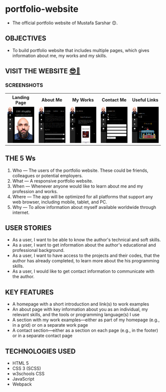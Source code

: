 # portfolio-website

- The official portfolio website of Mustafa Sarshar 😊.

## OBJECTIVES

- To build portfolio website that includes multiple pages, which gives information about me, my works and my skills.

## VISIT THE WEBSITE [😎🔗](https://mustafa-sarshar.github.io/portfolio-website/)

### SCREENSHOTS

<table width="100%" style="overflow:auto">
  <tr>
    <th width="20%" style="text-align:center;">Landing Page</th>
    <th width="20%" style="text-align:center;">About Me</th>
    <th width="20%" style="text-align:center;">My Works</th>
    <th width="20%" style="text-align:center;">Contact Me</th>
    <th width="20%" style="text-align:center;">Useful Links</th>
  </tr>
  <tr>
    <td width="20%"><img src="https://github.com/mustafa-sarshar/portfolio-website/blob/main/docs/img/portfolio-website-1.png?raw=true"/></td>
    <td width="20%"><img src="https://github.com/mustafa-sarshar/portfolio-website/blob/main/docs/img/portfolio-website-2.png?raw=true"/></td>
    <td width="20%"><img src="https://github.com/mustafa-sarshar/portfolio-website/blob/main/docs/img/portfolio-website-3.png?raw=true"/></td>
    <td width="20%"><img src="https://github.com/mustafa-sarshar/portfolio-website/blob/main/docs/img/portfolio-website-4.png?raw=true"/></td>
    <td width="20%"><img src="https://github.com/mustafa-sarshar/portfolio-website/blob/main/docs/img/portfolio-website-5.png?raw=true"/></td>
  </tr>
</table>

## THE 5 Ws

1. Who — The users of the portfolio website. These could be friends, colleagues or potential employers.
2. What — A responsive portfolio website.
3. When — Whenever anyone would like to learn about me and my profession and works.
4. Where — The app will be optimized for all platforms that support any web browser, including mobile, tablet, and PC.
5. Why — To allow information about myself available worldwide through internet.

## USER STORIES

- As a user, I want to be able to know the author's technical and soft skills.
- As a user, I want to get information about the author's educational and professional background.
- As a user, I want to have access to the projects and their codes, that the author has already completed, to learn more about the his programming skills.
- As a user, I would like to get contact information to communicate with the author.

## KEY FEATURES

- A homepage with a short introduction and link(s) to work examples
- An about page with key information about you as an individual, my relevant skills, and the tools or programming language(s) I use
- A section with my work examples—either as part of my homepage (e.g., in a grid) or on a separate work page
- A contact section—either as a section on each page (e.g., in the footer) or in a separate contact page

## TECHNOLOGIES USED

- HTML 5
- CSS 3 (SCSS)
- w3schools CSS
- JavaScript
- Webpack

